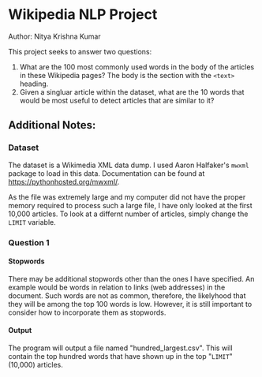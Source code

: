 # Wikipedia NLP Project
Author: Nitya Krishna Kumar

This project seeks to answer two questions:
1. What are the 100 most commonly used words in the body of the articles 
in these Wikipedia pages? The body is the section with the `<text>` heading.
2. Given a singluar article within the dataset, what are the 10 words that 
would be most useful to detect articles that are similar to it? 

## Additional Notes:
### Dataset
The dataset is a Wikimedia XML data dump. I used Aaron Halfaker's `mwxml`
package to load in this data. Documentation can be found at https://pythonhosted.org/mwxml/.

As the file was extremely large and my computer did not have the proper memory 
required to process such a large file, I have only looked at the first 10,000
articles. To look at a differnt number of articles, simply change the `LIMIT`
variable.

### Question 1
#### Stopwords
There may be additional stopwords other than the ones I have specified. An example
would be words in relation to links (web addresses) in the document. Such words are
not as common, therefore, the likelyhood that they will be among the top 100
words is low. However, it is still important to consider how to incorporate them
as stopwords.

#### Output
The program will output a file named "hundred_largest.csv". This will contain
the top hundred words that have shown up in the top "`LIMIT`" (10,000) articles.




